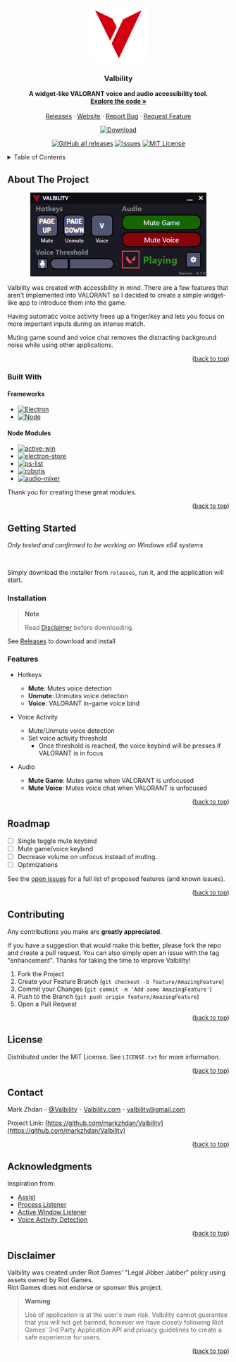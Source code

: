 <!--
*** Using "Best-README-Template"
*** https://github.com/othneildrew/Best-README-Template
-->

<a name="readme-top"></a>

<!-- PROJECT HEADER -->
<br />
<div align="center">
  <a href="https://github.com/markzhdan/Valbility">
    <img src="images/Valbility-logo-512x512.png" alt="Valbility Logo" width="128" height="128">
  </a>

<h3 align="center">Valbility</h3>

  <p align="center">
    <b>A widget-like VALORANT voice and audio accessibility tool.</b>
    <br />
    <a href="https://github.com/markzhdan/Valbility/tree/master/valbility"><strong>Explore the code »</strong></a>
    <br />
    <br />
    <a href="https://github.com/markzhdan/Valbility/releases">Releases</a>
    ·
    <a href="http://valbility.com/">Website</a>
    ·
    <a href="https://github.com/markzhdan/Valbility/issues">Report Bug</a>
    ·
    <a href="https://github.com/markzhdan/Valbility/issues">Request Feature</a>
  </p>
</div>

<!-- PROJECT SHIELDS -->

<div align="center">
  
[![Download][download-shield]][download-url]

[![GitHub all releases][releases-shield]][releases-url]
[![Issues][issues-shield]][issues-url]
[![MIT License][license-shield]][license-url]

</div>

<!-- TABLE OF CONTENTS -->
<details>
  <summary>Table of Contents</summary>
  <ol>
    <li>
      <a href="#about-the-project">About The Project</a>
      <ul>
        <li><a href="#built-with">Built With</a></li>
      </ul>
    </li>
    <li>
      <a href="#getting-started">Getting Started</a>
      <ul>
        <li><a href="#installation">Installation</a></li>
        <li><a href="#features">Features</a></li>
      </ul>
    </li>
    <li><a href="#roadmap">Roadmap</a></li>
    <li><a href="#contributing">Contributing</a></li>
    <li><a href="#license">License</a></li>
    <li><a href="#contact">Contact</a></li>
    <li><a href="#acknowledgments">Acknowledgments</a></li>
    <li><a href="#disclaimer">Disclaimer</a></li>
  </ol>
</details>

<!-- ABOUT THE PROJECT -->

## About The Project

<p align="center">
  <a href="http://valbility.com/" target="_blank"><img src="images/Valbility-preview.png" alt="Valbility screenshot preview"/></a>
</p>

Valbility was created with accessbility in mind. There are a few features that aren't implemented into VALORANT so I decided to create a simple widget-like app to introduce them into the game.

Having automatic voice activity frees up a finger/key and lets you focus on more important inputs during an intense match.

Muting game sound and voice chat removes the distracting background noise while using other applications.

<p align="right">(<a href="#readme-top">back to top</a>)</p>

### Built With

#### Frameworks

- [![Electron][electron.js]][electron-url]
- [![Node][node.js]][node.js-url]

#### Node Modules

- [![active-win][npm-active-win]][npm-active-win-url]
- [![electron-store][npm-electron-store]][npm-electron-store-url]
- [![ps-list][npm-ps-list]][npm-ps-list-url]
- [![robotjs][npm-robotjs]][npm-robotjs-url]
- [![audio-mixer][npm-audio-mixer]][npm-audio-mixer-url]

Thank you for creating these great modules.

<p align="right">(<a href="#readme-top">back to top</a>)</p>

<!-- GETTING STARTED -->

## Getting Started

_Only tested and confirmed to be working on Windows x64 systems_

<br>

Simply download the installer from `releases`, run it, and the application will start.

### Installation

> **Note**
>
> Read <a href="#disclaimer">Disclaimer</a> before downloading.

See <a href="https://github.com/markzhdan/Valbility/releases">Releases</a> to download and install

### Features

- Hotkeys

  - **Mute**: Mutes voice detection
  - **Unmute**: Unmutes voice detection
  - **Voice**: VALORANT in-game voice bind

- Voice Activity

  - Mute/Unmute voice detection
  - Set voice activity threshold
    - Once threshold is reached, the voice keybind will be presses if VALORANT is in focus

- Audio
  - **Mute Game**: Mutes game when VALORANT is unfocused
  - **Mute Voice**: Mutes voice chat when VALORANT is unfocused

<p align="right">(<a href="#readme-top">back to top</a>)</p>

<!-- ROADMAP -->

## Roadmap

- [ ] Single toggle mute keybind
- [ ] Mute game/voice keybind
- [ ] Decrease volume on unfocus instead of muting.
- [ ] Optimizations

See the [open issues](https://github.com/markzhdan/Valbility/issues) for a full list of proposed features (and known issues).

<p align="right">(<a href="#readme-top">back to top</a>)</p>

<!-- CONTRIBUTING -->

## Contributing

Any contributions you make are **greatly appreciated**.

If you have a suggestion that would make this better, please fork the repo and create a pull request. You can also simply open an issue with the tag "enhancement". Thanks for taking the time to improve Valbility!

1. Fork the Project
2. Create your Feature Branch (`git checkout -b feature/AmazingFeature`)
3. Commit your Changes (`git commit -m 'Add some AmazingFeature'`)
4. Push to the Branch (`git push origin feature/AmazingFeature`)
5. Open a Pull Request

<p align="right">(<a href="#readme-top">back to top</a>)</p>

<!-- LICENSE -->

## License

Distributed under the MIT License. See `LICENSE.txt` for more information.

<p align="right">(<a href="#readme-top">back to top</a>)</p>

<!-- CONTACT -->

## Contact

Mark Zhdan - [@Valbility](https://twitter.com/Valbility) - [Valbility.com](http://valbility.com/) - valbility@gmail.com

Project Link: [https://github.com/markzhdan/Valbility](https://github.com/markzhdan/Valbility)

<p align="right">(<a href="#readme-top">back to top</a>)</p>

<!-- ACKNOWLEDGMENTS -->

## Acknowledgments

Inspiration from:

- [Assist](https://github.com/HeyM1ke/Assist)
- [Process Listener](https://www.npmjs.com/package/process-listener)
- [Active Window Listener](https://www.npmjs.com/package/active-window-listener)
- [Voice Activity Detection](https://www.npmjs.com/package/voice-activity-detection)

<p align="right">(<a href="#readme-top">back to top</a>)</p>

<!-- DISCLAIMER -->

## Disclaimer

Valbility was created under Riot Games' "Legal Jibber Jabber" policy using assets owned by Riot Games.  
Riot Games does not endorse or sponsor this project.

> **Warning**
>
> Use of application is at the user's own risk. Valbility cannot guarantee that you will not get banned, however we have closely following Riot Games' 3rd Party Application API and privacy guidelines to create a safe experience for users.

<p align="right">(<a href="#readme-top">back to top</a>)</p>

<!-- MARKDOWN LINKS & IMAGES -->
<!-- https://www.markdownguide.org/basic-syntax/#reference-style-links -->

[download-shield]: https://img.shields.io/badge/download-D30011?style=for-the-badge
[download-url]: https://github.com/markzhdan/Valbility/releases/download/0.1.0/Valbility-Setup.exe
[releases-shield]: https://img.shields.io/github/downloads/markzhdan/Valbility/total
[releases-url]: https://github.com/markzhdan/Valbility/releases
[issues-shield]: https://img.shields.io/github/issues/markzhdan/Valbility
[issues-url]: https://github.com/markzhdan/Valbility/issues
[license-shield]: https://img.shields.io/github/license/markzhdan/Valbility
[license-url]: https://github.com/markzhdan/Valbility/blob/master/valbility/LICENSE.txt
[valbility-screenshot]: images/Valbility-preview.png
[electron.js]: https://img.shields.io/badge/Electron-47848F?style=for-the-badge&logo=electron&logoColor=000000
[electron-url]: https://www.electronjs.org/
[node.js]: https://img.shields.io/badge/Node.js-339933?style=for-the-badge&logo=nodedotjs&logoColor=000000
[node.js-url]: https://nodejs.org/en/
[npm-active-win]: https://img.shields.io/badge/active--win-CB3837?style=for-the-badge-small&logo=npm&logoColor=ffffff
[npm-active-win-url]: https://www.npmjs.com/package/active-win
[npm-electron-store]: https://img.shields.io/badge/electron--store-CB3837?style=for-the-badge-small&logo=npm&logoColor=ffffff
[npm-electron-store-url]: https://www.npmjs.com/package/electron-store
[npm-ps-list]: https://img.shields.io/badge/ps--list-CB3837?style=for-the-badge-small&logo=npm&logoColor=ffffff
[npm-ps-list-url]: https://www.npmjs.com/package/ps-list
[npm-robotjs]: https://img.shields.io/badge/robotjs-CB3837?style=for-the-badge-small&logo=npm&logoColor=ffffff
[npm-robotjs-url]: https://www.npmjs.com/package/robotjs
[npm-audio-mixer]: https://img.shields.io/badge/audio--mixer-CB3837?style=for-the-badge-small&logo=npm&logoColor=ffffff
[npm-audio-mixer-url]: https://www.npmjs.com/package/node-audio-volume-mixer
